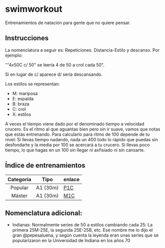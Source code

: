 # swimworkout
Entrenamientos de natación para gente que no quiere pensar.

## Instrucciones

La nomenclatura a seguir es: Repeticiones. Distancia-Estilo y descanso. Por ejemplo:

'''4x50C c/ 50" se leería 4 de 50 a crol cada 50".

Si en lugar de c/ aparece d/ sería descansando.

Los estilos se representan:
* M: mariposa
* E: espalda
* B: braza
* C: crol
* X: estilos

A veces el tiempo viene dado por el denominado tiempo a velocidad crucero. Es el ritmo al que aguantas bien pero sin ir suave, vamos que notas que estás entrenando. Para calcularlo para ritmo de 100 depende de tu nivel: Si llevas tiempo nadando, nada un 400 todo lo rápido que puedas sin desfondarte y la media por 100 se acercará a tu crucero. Si llevas poco tiempo, lo que hagas en un 100 sin llegar ni axfisiado ni sin cansarte.

## Índice de entrenamientos

| Categoría |  Tipo   | enlace |
|:---------:|---------|--------|
| Popular   | A1 (30m)  |[P1C](P1C.md) |
| Máster   | A1 (30m)  |[M1C](M1C.md) |


## Nomenclatura adicional:

* Indianas: Normalmente series de 50 a estilos cambiando cada 25: La primera 25M-25E, la segunda 25E-25B, etc. Ese nombre me lo dijo el gran @pepesaluena, y según cuenta la leyenda eran unas series que se popularizaron en la Universidad de Indiana en los años 70